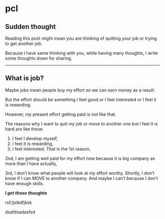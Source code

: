 # pcl

## Sudden thought
Reading this post might mean you are thinking of quitting your job or trying to get another job.

Because I have same thinking with you, while having many thoughts, I write some thoughts down for sharing.

***
## What is job?
Maybe jobs mean people buy my effort so we can earn money as a result.

But the effort should be something I feel good or I feel interested or I feel it is rewarding.

However, my present effort getting paid is not like that.

The reasons why I want to quit my job or move to another one but I feel it is hard are like these.

1. I feel I develop myself,
2. I feel it is rewarding,
3. I feel interested. That is the 1st reason,

2nd, I am getting well paid for my effort now because it is big company as more than I have actually,

3rd, I don’t know what people will look at my effort worthy. Shortly, I don’t know if I can MOVE to another company. And maybe I can’t because I don’t have enough skills.

***I get those thoughts***

rsf;ljslkdfjksk


dsafdsadasfsd
